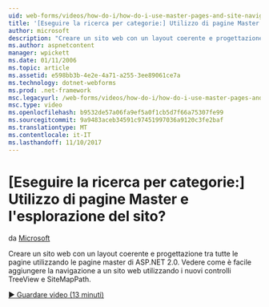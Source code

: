 ```yaml
---
uid: web-forms/videos/how-do-i/how-do-i-use-master-pages-and-site-navigation
title: '[Eseguire la ricerca per categorie:] Utilizzo di pagine Master e l''esplorazione del sito? | Microsoft Docs'
author: microsoft
description: "Creare un sito web con un layout coerente e progettazione tra tutte le pagine utilizzando le pagine master di ASP.NET 2.0. Vedere come è facile aggiungere la navigazione a un sito web..."
ms.author: aspnetcontent
manager: wpickett
ms.date: 01/11/2006
ms.topic: article
ms.assetid: e598bb3b-4e2e-4a71-a255-3ee89061ce7a
ms.technology: dotnet-webforms
ms.prod: .net-framework
msc.legacyurl: /web-forms/videos/how-do-i/how-do-i-use-master-pages-and-site-navigation
msc.type: video
ms.openlocfilehash: b9532de57a06fa9ef5a0f1cb5d7f66a75307fe99
ms.sourcegitcommit: 9a9483aceb34591c97451997036a9120c3fe2baf
ms.translationtype: MT
ms.contentlocale: it-IT
ms.lasthandoff: 11/10/2017
---
```

<a name="how-do-i-use-master-pages-and-site-navigation"></a>[Eseguire la ricerca per categorie:] Utilizzo di pagine Master e l'esplorazione del sito?
====================
da [Microsoft](https://github.com/microsoft)

Creare un sito web con un layout coerente e progettazione tra tutte le pagine utilizzando le pagine master di ASP.NET 2.0. Vedere come è facile aggiungere la navigazione a un sito web utilizzando i nuovi controlli TreeView e SiteMapPath.

[&#9654; Guardare video (13 minuti)](https://channel9.msdn.com/Blogs/ASP-NET-Site-Videos/how-do-i-use-master-pages-and-site-navigation)
